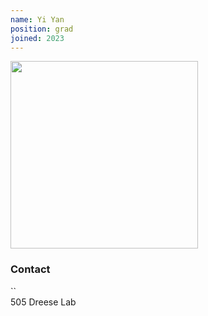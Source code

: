 ```yaml
---
name: Yi Yan
position: grad
joined: 2023
---
```


<img width="300" src="{{site.baseurl}}/images/people/{{page.avatar}}" data-action="zoom">

### Contact

<i class="fa fa-envelope-o"></i>  ``<br>
<i class="fa fa-building"></i> 505 Dreese Lab <br>
<!-- <i class="fa fa-github">yuyichang</i> <br>
<i class="fa fa-info-circle">https://yuyichang.github.io</i> <br>

<hr>

### Bio


<hr>

### Research Interests


<hr>
